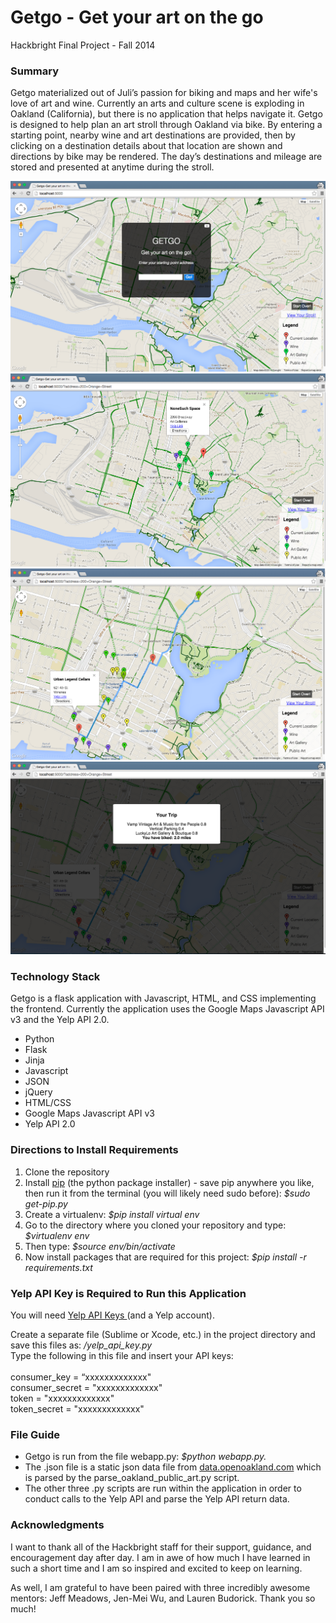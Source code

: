 Getgo - Get your art on the go
=====

Hackbright Final Project - Fall 2014

<h3><strong>Summary</strong></h3>
Getgo materialized out of Juli’s passion for biking and maps and her wife's love of art and wine. Currently an arts and culture scene is exploding in Oakland (California), but there is no application that helps navigate it. Getgo is designed to help plan an art stroll through Oakland via bike. By entering a starting point, nearby wine and art destinations are provided, then by clicking on a destination details about that location are shown and directions by bike may be rendered.  The day’s destinations and mileage are stored and presented at anytime during the stroll.</div><br>

![Homepage screenshot](/static/css/screenshots/homepage.png)
![Address Entered screenshot](/static/css/screenshots/address_entered.png)
![Directions screenshot](/static/css/screenshots/directions.png)
![Stroll screenshot](/static/css/screenshots/stroll.png)

<div><h3><strong>Technology Stack</strong></h3>
Getgo is a flask application with Javascript, HTML, and CSS implementing the frontend.  
Currently the application uses the Google Maps Javascript API v3 and the Yelp API 2.0.

<ul><li>Python</li>
<li>Flask</li>
<li>Jinja</li>
<li>Javascript</li>
<li>JSON</li>
<li>jQuery</li>
<li>HTML/CSS</li>
<li>Google Maps Javascript API v3</li>
<li>Yelp API 2.0</li></ul></div>



<h3><strong>Directions to Install Requirements</strong></h3>
  <ol><li>Clone the repository</li>
    <li>Install <a href="http://pip.readthedocs.org/en/latest/installing.html">pip</a> (the python package installer) - save pip anywhere you like, then run it from the terminal (you will likely need sudo before): <em>$sudo get-pip.py</em> </li>
    <li>Create a virtualenv: <em>$pip install virtual env</em></li>
    <li>Go to the directory where you cloned your repository and type: <em>$virtualenv env</em></li>
    <li>Then type: <em>$source env/bin/activate</em></li>
    <li>Now install packages that are required for this project: <em>$pip install -r requirements.txt</em></li></ol>

<h3><strong>Yelp API Key is Required to Run this Application</strong></h3>
You will need <a href="http://www.yelp.com/developers/documentation/v2/overview"> Yelp API Keys </a> (and a Yelp account).<br>

Create a separate file (Sublime or Xcode, etc.) in the project directory and save this files as: <em>/yelp_api_key.py</em><br> Type the following in this file and insert your API keys:<br>
<br>
consumer_key = “xxxxxxxxxxxxx"<br>
consumer_secret = "xxxxxxxxxxxxx"<br>
token = "xxxxxxxxxxxxx"<br>
token_secret = "xxxxxxxxxxxxx"<br>


<h3><strong>File Guide</strong></h3>
<ul><li>Getgo is run from the file webapp.py: <em>$python webapp.py.</em></li>
<li>The .json file is a static json data file from  <a href="http://data.openoakland.org/group/infrastructure?f[0]=field_tags%3A111">data.openoakland.com</a> which is parsed by the parse_oakland_public_art.py script.</li>
<li>The other three .py scripts are run within the application in order to conduct calls to the Yelp API and parse the Yelp API return data.</li></ul>

<h3><strong>Acknowledgments</strong></h3>
I want to thank all of the Hackbright staff for their support, guidance, and encouragement day after day.  I am in awe of how much I have learned in such a short time and I am so inspired and excited to keep on learning.

As well, I am grateful to have been paired with three incredibly awesome mentors: Jeff Meadows, Jen-Mei Wu, and Lauren Budorick. Thank you so much! 
